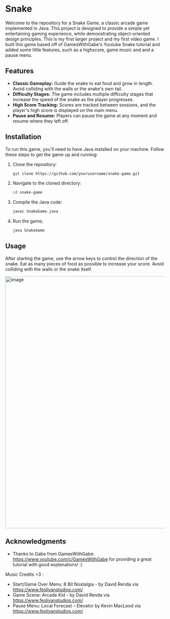 # Snake

Welcome to the repository for a Snake Game, a classic arcade game implemented in Java. This project is designed to provide a simple yet entertaining gaming experience, while demonstrating object-oriented design principles.
This is my first larger project and my first video game. I built this game based off of GamesWithGabe's Youtube Snake tutorial and added some little features, such as a highscore, game music and and a pause menu.


## Features

- **Classic Gameplay:** Guide the snake to eat food and grow in length. Avoid colliding with the walls or the snake's own tail.
- **Difficulty Stages:** The game includes multiple difficulty stages that increase the speed of the snake as the player progresses.
- **High Score Tracking:** Scores are tracked between sessions, and the player's high score is displayed on the main menu.
- **Pause and Resume:** Players can pause the game at any moment and resume where they left off.

## Installation

To run this game, you'll need to have Java installed on your machine. Follow these steps to get the game up and running:

1. Clone the repository:
   ```bash
   git clone https://github.com/yourusername/snake-game.git
   
2. Navigate to the cloned directory:
   ```bash
   cd snake-game
   
3. Compile the Java code:
   ```bash
   javac SnakeGame.java

4. Run the game;
    ```bash
   java SnakeGame
   
## Usage
After starting the game, use the arrow keys to control the direction of the snake. Eat as many pieces of food as possible to increase your score. Avoid colliding with the walls or the snake itself.

<img width="796" alt="image" src="https://github.com/sophie4075/Snake/assets/114300675/04e54e3b-b320-433a-a33c-de0ae92719ee">

## Acknowledgments
- Thanks to Gabe from GamesWithGabe: https://www.youtube.com/c/GamesWithGabe for providing a great tutorial with good explenations! :)

Music Credits <3 :
- Start/Game Over Menu: 8 Bit Nostalgia - by David Renda via https://www.fesliyanstudios.com/
- Game Scene: Arcade Kid - by David Renda via https://www.fesliyanstudios.com/
- Pause Menu: Local Forecast – Elevator by Kevin MacLeod via https://www.fesliyanstudios.com/


